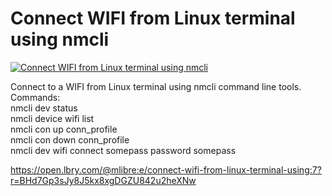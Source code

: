 # Connect WIFI from Linux terminal using nmcli

[![Connect WIFI from Linux terminal using nmcli](http://img.youtube.com/vi/tLLTjsgIpYY/0.jpg)](https://www.youtube.com/watch?v=tLLTjsgIpYY "Connect WIFI from Linux terminal using nmcli")
		
Connect to a WIFI from Linux terminal using nmcli command line tools.<br/>Commands:<br/>nmcli dev status<br/>nmcli device wifi list<br/>nmcli con up conn_profile<br/>nmcli con down conn_profile<br/>nmcli dev wifi connect somepass password somepass

https://open.lbry.com/@mlibre:e/connect-wifi-from-linux-terminal-using:7?r=BHd7Gp3sJy8J5kx8xgDGZU842u2heXNw


